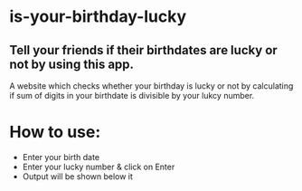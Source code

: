 # is-your-birthday-lucky

## Tell your friends if their birthdates are lucky or not by using this app.
A website which checks whether your birthday is lucky or not by calculating if sum of digits in your birthdate is divisible by your lukcy number.

# How to use:
* Enter your birth date
* Enter your lucky number & click on Enter
* Output will be shown below it

